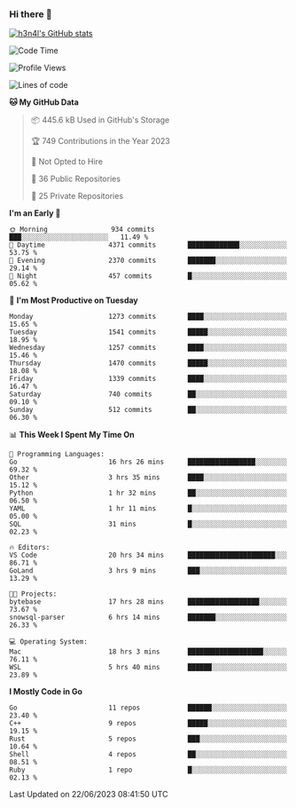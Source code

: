 ### Hi there 👋

[![h3n4l's GitHub stats](https://github-readme-stats.vercel.app/api?username=h3n4l&count_private=true&show_icons=true&theme=radical)](https://github.com/h3n4l/github-readme-stats)

<!--START_SECTION:waka-->
![Code Time](http://img.shields.io/badge/Code%20Time-1%2C342%20hrs%2030%20mins-blue)

![Profile Views](http://img.shields.io/badge/Profile%20Views-1-blue)

![Lines of code](https://img.shields.io/badge/From%20Hello%20World%20I%27ve%20Written-3.5%20million%20lines%20of%20code-blue)

**🐱 My GitHub Data** 

> 📦 445.6 kB Used in GitHub's Storage 
 > 
> 🏆 749 Contributions in the Year 2023
 > 
> 🚫 Not Opted to Hire
 > 
> 📜 36 Public Repositories 
 > 
> 🔑 25 Private Repositories 
 > 
**I'm an Early 🐤** 

```text
🌞 Morning                934 commits         ███░░░░░░░░░░░░░░░░░░░░░░   11.49 % 
🌆 Daytime                4371 commits        █████████████░░░░░░░░░░░░   53.75 % 
🌃 Evening                2370 commits        ███████░░░░░░░░░░░░░░░░░░   29.14 % 
🌙 Night                  457 commits         █░░░░░░░░░░░░░░░░░░░░░░░░   05.62 % 
```
📅 **I'm Most Productive on Tuesday** 

```text
Monday                   1273 commits        ████░░░░░░░░░░░░░░░░░░░░░   15.65 % 
Tuesday                  1541 commits        █████░░░░░░░░░░░░░░░░░░░░   18.95 % 
Wednesday                1257 commits        ████░░░░░░░░░░░░░░░░░░░░░   15.46 % 
Thursday                 1470 commits        █████░░░░░░░░░░░░░░░░░░░░   18.08 % 
Friday                   1339 commits        ████░░░░░░░░░░░░░░░░░░░░░   16.47 % 
Saturday                 740 commits         ██░░░░░░░░░░░░░░░░░░░░░░░   09.10 % 
Sunday                   512 commits         ██░░░░░░░░░░░░░░░░░░░░░░░   06.30 % 
```


📊 **This Week I Spent My Time On** 

```text
💬 Programming Languages: 
Go                       16 hrs 26 mins      █████████████████░░░░░░░░   69.32 % 
Other                    3 hrs 35 mins       ████░░░░░░░░░░░░░░░░░░░░░   15.12 % 
Python                   1 hr 32 mins        ██░░░░░░░░░░░░░░░░░░░░░░░   06.50 % 
YAML                     1 hr 11 mins        █░░░░░░░░░░░░░░░░░░░░░░░░   05.00 % 
SQL                      31 mins             █░░░░░░░░░░░░░░░░░░░░░░░░   02.23 % 

🔥 Editors: 
VS Code                  20 hrs 34 mins      ██████████████████████░░░   86.71 % 
GoLand                   3 hrs 9 mins        ███░░░░░░░░░░░░░░░░░░░░░░   13.29 % 

🐱‍💻 Projects: 
bytebase                 17 hrs 28 mins      ██████████████████░░░░░░░   73.67 % 
snowsql-parser           6 hrs 14 mins       ███████░░░░░░░░░░░░░░░░░░   26.33 % 

💻 Operating System: 
Mac                      18 hrs 3 mins       ███████████████████░░░░░░   76.11 % 
WSL                      5 hrs 40 mins       ██████░░░░░░░░░░░░░░░░░░░   23.89 % 
```

**I Mostly Code in Go** 

```text
Go                       11 repos            ██████░░░░░░░░░░░░░░░░░░░   23.40 % 
C++                      9 repos             █████░░░░░░░░░░░░░░░░░░░░   19.15 % 
Rust                     5 repos             ███░░░░░░░░░░░░░░░░░░░░░░   10.64 % 
Shell                    4 repos             ██░░░░░░░░░░░░░░░░░░░░░░░   08.51 % 
Ruby                     1 repo              █░░░░░░░░░░░░░░░░░░░░░░░░   02.13 % 
```




 Last Updated on 22/06/2023 08:41:50 UTC
<!--END_SECTION:waka-->

